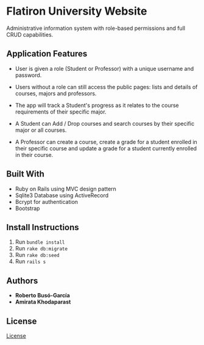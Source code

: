 # Flatiron University Website

Administrative information system with role-based permissions and full CRUD capabilities. 

## Application Features
- User is given a role (Student or Professor) with a unique username and password.

- Users without a role can still access the public pages: lists  and details of courses, majors and professors.

- The app will track a Student's progress as it relates to the course requirements of their specific major.

- A Student can Add / Drop courses and search courses by their specific major or all courses.

- A Professor can create a course, create a grade for a student enrolled in their specific course and update a grade for a student currently enrolled in their course.


## Built With
- Ruby on Rails using MVC design pattern
- Sqlite3 Database using ActiveRecord
- Bcrypt for authentication
- Bootstrap


## Install Instructions
1. Run `bundle install`
2. Run `rake db:migrate`
3. Run `rake db:seed`
4. Run `rails s`


## Authors
- **Roberto Busó-García**
- **Amirata Khodaparast**

## License
[License](./LICENSE.md)
